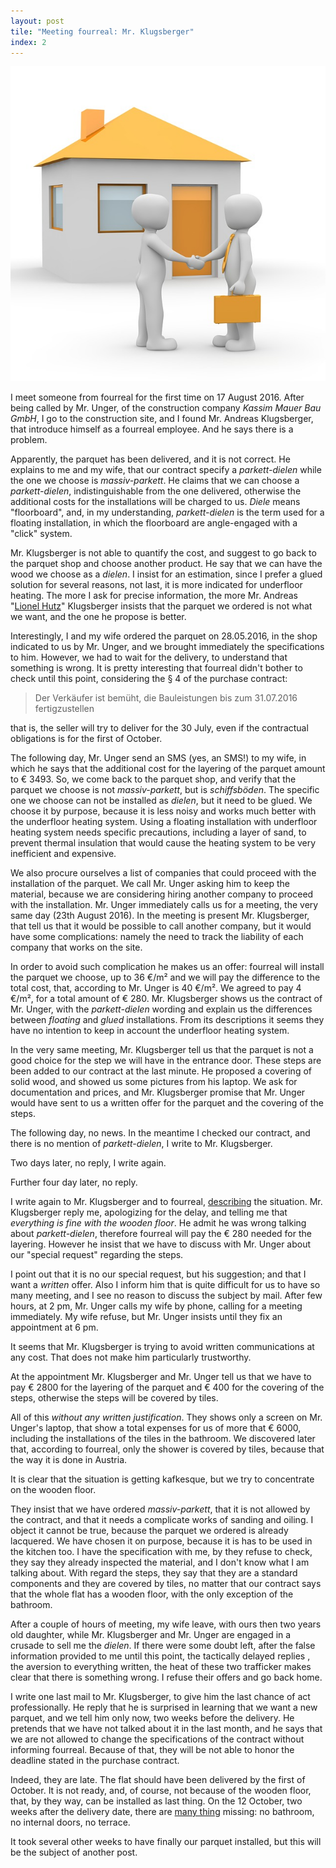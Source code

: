 ```yaml
---
layout: post
tile: "Meeting fourreal: Mr. Klugsberger"
index: 2
---
```

![deceive](/assets/covers/house-purchase-1019764_640.jpg)

I meet someone from fourreal for the first time on 17 August 2016.
After being called by Mr. Unger, of the construction company _Kassim
Mauer Bau GmbH_, I go to the construction site, and I found
Mr. Andreas Klugsberger, that introduce himself as a fourreal
employee.  And he says there is a problem.

Apparently, the parquet has been delivered, and it is not correct.  He
explains to me and my wife, that our contract specify a
_parkett-dielen_ while the one we choose is _massiv-parkett_.  He
claims that we can choose a _parkett-dielen_, indistinguishable from
the one delivered, otherwise the additional costs for the
installations will be charged to us.  _Diele_ means "floorboard", and,
in my understanding, _parkett-dielen_ is the term used for a floating
installation, in which the floorboard are angle-engaged with a "click"
system.

Mr. Klugsberger is not able to quantify the cost, and suggest to go
back to the parquet shop and choose another product.  He say that we
can have the wood we choose as a _dielen_.  I insist for an
estimation, since I prefer a glued solution for several reasons, not
last, it is more indicated for underfloor heating.  The more I ask for
precise information, the more Mr. Andreas "[Lionel Hutz][hutz]"
Klugsberger insists that the parquet we ordered is not what we want,
and the one he propose is better.

Interestingly, I and my wife ordered the parquet on 28.05.2016, in the
shop indicated to us by Mr. Unger, and we brought immediately the
specifications to him.  However, we had to wait for the delivery, to
understand that something is wrong.  It is pretty interesting that
fourreal didn't bother to check until this point, considering the § 4
of the purchase contract:

> Der Verkäufer ist bemüht, die Bauleistungen bis zum 31.07.2016
> fertigzustellen

that is, the seller will try to deliver for the 30 July, even if the
contractual obligations is for the first of October.

The following day, Mr. Unger send an SMS (yes, an SMS!) to my wife, in
which he says that the additional cost for the layering of the parquet
amount to € 3493.  So, we come back to the parquet shop, and verify
that the parquet we choose is not _massiv-parkett_, but is
_schiffsböden_.  The specific one we choose can not be installed as
_dielen_, but it need to be glued.  We choose it by purpose, because
it is less noisy and works much better with the underfloor heating
system.  Using a floating installation with underfloor heating system
needs specific precautions, including a layer of sand, to prevent
thermal insulation that would cause the heating system to be very
inefficient and expensive.

We also procure ourselves a list of companies that could proceed with
the installation of the parquet.  We call Mr. Unger asking him to keep
the material, because we are considering hiring another company to
proceed with the installation.  Mr. Unger immediately calls us for a
meeting, the very same day (23th August 2016).  In the meeting is
present Mr. Klugsberger, that tell us that it would be possible to
call another company, but it would have some complications: namely the
need to track the liability of each company that works on the site.

In order to avoid such complication he makes us an offer: fourreal
will install the parquet we choose, up to 36 €/m² and we will pay the
difference to the total cost, that, according to Mr. Unger is 40 €/m².
We agreed to pay 4 €/m², for a total amount of € 280. Mr. Klugsberger
shows us the contract of Mr. Unger, with the _parkett-dielen_ wording
and explain us the differences between _floating_ and _glued_
installations.  From its descriptions it seems they have no intention
to keep in account the underfloor heating system.

In the very same meeting, Mr. Klugsberger tell us that the parquet is
not a good choice for the step we will have in the entrance door.
These steps are been added to our contract at the last minute.  He
proposed a covering of solid wood, and showed us some pictures from
his laptop.  We ask for documentation and prices, and Mr. Klugsberger
promise that Mr. Unger would have sent to us a written offer for the
parquet and the covering of the steps.

The following day, no news.  In the meantime I checked our contract,
and there is no mention of _parkett-dielen_, I write to
Mr. Klugsberger.

Two days later, no reply, I write again.

Further four day later, no reply.

I write again to Mr. Klugsberger and to fourreal,
[describing][mail-20160830] the situation.  Mr. Klugsberger reply me,
apologizing for the delay, and telling me that _everything is fine
with the wooden floor_.  He admit he was wrong talking about
_parkett-dielen_, therefore fourreal will pay the € 280 needed for the
layering.  However he insist that we have to discuss with Mr. Unger
about our "special request" regarding the steps.

I point out that it is no our special request, but his suggestion; and
that I want a _written_ offer. Also I inform him that is quite
difficult for us to have so many meeting, and I see no reason to
discuss the subject by mail.  After few hours, at 2 pm, Mr. Unger
calls my wife by phone, calling for a meeting immediately.  My wife
refuse, but Mr. Unger insists until they fix an appointment at 6 pm.

It seems that Mr. Klugsberger is trying to avoid written
communications at any cost.  That does not make him particularly
trustworthy.

At the appointment Mr. Klugsberger and Mr. Unger tell us that we have
to pay € 2800 for the layering of the parquet and € 400 for the
covering of the steps, otherwise the steps will be covered by tiles.

All of this _without any written justification_.  They shows only a
screen on Mr. Unger's laptop, that show a total expenses for us of
more that € 6000, including the installations of the tiles in the
bathroom.  We discovered later that, according to fourreal, only the
shower is covered by tiles, because that the way it is done in
Austria.

It is clear that the situation is getting kafkesque, but we try to
concentrate on the wooden floor.

They insist that we have ordered _massiv-parkett_, that it is not
allowed by the contract, and that it needs a complicate works of
sanding and oiling.  I object it cannot be true, because the parquet
we ordered is already lacquered.  We have chosen it on purpose,
because it is has to be used in the kitchen too.  I have the
specification with me, by they refuse to check, they say they already
inspected the material, and I don't know what I am talking about.
With regard the steps, they say that they are a standard components
and they are covered by tiles, no matter that our contract says that
the whole flat has a wooden floor, with the only exception of the
bathroom.

After a couple of hours of meeting, my wife leave, with ours then two
years old daughter, while Mr. Klugsberger and Mr. Unger are engaged in a crusade  to sell me the _dielen_.  If there were some doubt left, after the false information provided to me until this point, the tactically delayed replies , the aversion to everything written, the heat of these two trafficker makes clear that there is something wrong.  I refuse their offers and go back home.

I write one last mail to Mr. Klugsberger, to give him the last chance of act professionally.  He reply that he is surprised in learning that we want a new parquet, and we tell him only now, two weeks before the delivery.  He pretends that we have not talked about it in the last month, and he says that we are not allowed to change the specifications of the contract without informing fourreal.
Because of that, they will be not able to honor the deadline stated in the purchase contract.

Indeed, they are late.  The flat should have been delivered by the first of October. It is not ready, and, of course, not because of the wooden floor, that, by they way, can be installed as last thing.  On the 12 October, two weeks after the delivery date, there are [many thing][delay] missing: no bathroom, no internal doors, no terrace.

It took several other weeks to have finally our parquet installed, but this will be the subject of another post.

[hutz]: https://youtu.be/-Nc88_ZEfxg
[delay]: https://www.instagram.com/p/BkC3htplI0H/
[mail-20160830]: /assets/docs/mails/20160830.1-to.pdf
